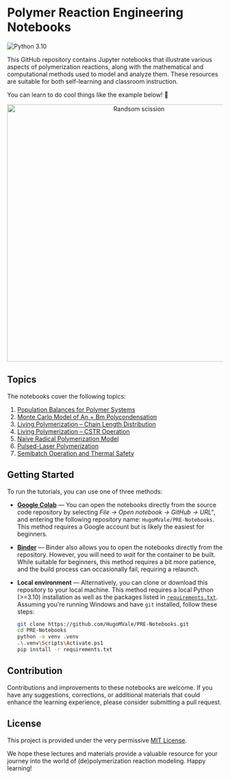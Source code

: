 # Polymer Reaction Engineering Notebooks

![Python 3.10](https://img.shields.io/badge/python-3.10-blue.svg)

This GitHub repository contains Jupyter notebooks that illustrate various aspects of polymerization reactions,
along with the mathematical and computational methods used to model and analyze them.
These resources are suitable for both self-learning and classroom instruction.

You can learn to do cool things like the example below! 🚀

<p align="center">
  <img src="notebooks/animation_PLP-SEC-10-pulses.gif" width="600" alt="Randsom scission">
</p>

## Topics

The notebooks cover the following topics:

1. [Population Balances for Polymer Systems](https://nbviewer.org/github/HugoMVale/PRE-Notebooks/blob/main/notebooks/1_population_balances.ipynb)
1. [Monte Carlo Model of An + Bm Polycondensation](https://nbviewer.org/github/HugoMVale/PRE-Notebooks/blob/main/notebooks/2_monte_carlo_polycondensation.ipynb)
1. [Living Polymerization – Chain Length Distribution](https://nbviewer.org/github/HugoMVale/PRE-Notebooks/blob/main/notebooks/3_living_polymerization_distribution.ipynb)
1. [Living Polymerization – CSTR Operation](https://nbviewer.org/github/HugoMVale/PRE-Notebooks/blob/main/notebooks/4_living_polymerization_cstr.ipynb)
1. [Naive Radical Polymerization Model](https://nbviewer.org/github/HugoMVale/PRE-Notebooks/blob/main/notebooks/5_radical_polymerization.ipynb)
1. [Pulsed-Laser Polymerization](https://nbviewer.org/github/HugoMVale/PRE-Notebooks/blob/main/notebooks/6_pulsed_laser_polymerization.ipynb)
1. [Semibatch Operation and Thermal Safety](https://nbviewer.org/github/HugoMVale/PRE-Notebooks/blob/main/notebooks/7_semibatch_operation_safety.ipynb)

## Getting Started

To run the tutorials, you can use one of three methods:

* **[Google Colab](https://colab.research.google.com/)** — You can open the notebooks directly from the source code repository by selecting _File -> Open notebook -> GitHub -> URL"_, and entering the following repository name: `HugoMVale/PRE-Notebooks`. This method requires a Google account but is likely the easiest for beginners.

* **[Binder](https://mybinder.org/v2/gh/HugoMVale/PRE-Notebooks/HEAD?labpath=notebooks)** — Binder also allows you to open the notebooks directly from the repository. However, you will need to _wait_ for the container to be built. While suitable for beginners, this method requires a bit more patience, and the build process can occasionally fail, requiring a relaunch.

* **Local environment** — Alternatively, you can clone or download this repository to your local machine. This method requires a local Python (>=3.10) installation as well as the packages listed
in [`requirements.txt`](requirements.txt). Assuming you're running Windows and have `git` installed, follow these steps:

  ```sh
  git clone https://github.com/HugoMVale/PRE-Notebooks.git
  cd PRE-Notebooks
  python -m venv .venv
  .\.venv\Scripts\Activate.ps1
  pip install -r requirements.txt
  ```

## Contribution

Contributions and improvements to these notebooks are welcome. If you have any suggestions,
corrections, or additional materials that could enhance the learning experience,
please consider submitting a pull request.

## License

This project is provided under the very permissive [MIT License](LICENSE).

We hope these lectures and materials provide a valuable resource for your journey into the
world of (de)polymerization reaction modeling. Happy learning!
